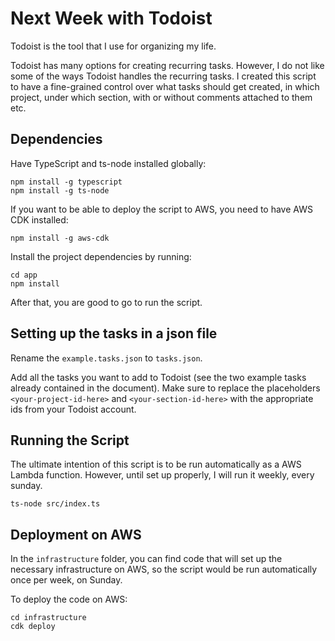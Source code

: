 # Next Week with Todoist

Todoist is the tool that I use for organizing my life.

Todoist has many options for creating recurring tasks. However, I do not like some of the ways Todoist handles the recurring tasks. I created this script to have a fine-grained control over what tasks should get created, in which project, under which section, with or without comments attached to them etc.

## Dependencies

Have TypeScript and ts-node installed globally:

```
npm install -g typescript
npm install -g ts-node
```

If you want to be able to deploy the script to AWS, you need to have AWS CDK installed:

```
npm install -g aws-cdk
```

Install the project dependencies by running:

```
cd app
npm install
```

After that, you are good to go to run the script.

## Setting up the tasks in a json file

Rename the `example.tasks.json` to `tasks.json`.

Add all the tasks you want to add to Todoist (see the two example tasks already contained in the document). Make sure to replace the placeholders `<your-project-id-here>` and `<your-section-id-here>` with the appropriate ids from your Todoist account.

## Running the Script

The ultimate intention of this script is to be run automatically as a AWS Lambda function. However, until set up properly, I will run it weekly, every sunday.

```
ts-node src/index.ts
```

## Deployment on AWS

In the `infrastructure` folder, you can find code that will set up the necessary infrastructure on AWS, so the script would be run automatically once per week, on Sunday.

To deploy the code on AWS:

```
cd infrastructure
cdk deploy
```
